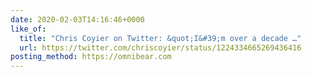 ```yaml
---
date: 2020-02-03T14:16:46+0000
like_of:
  title: "Chris Coyier on Twitter: &quot;I&#39;m over a decade …"
  url: https://twitter.com/chriscoyier/status/1224334665269436416
posting_method: https://omnibear.com
---
```

